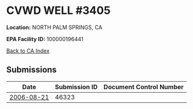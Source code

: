 # CVWD WELL #3405

**Location:** NORTH PALM SPRINGS, CA

**EPA Facility ID:** 100000196441

[Back to CA Index](../../index.md)

## Submissions

| Date | Submission ID | Document Control Number |
|------|--------------|-------------------------|
| [2006-08-21](submissions/46323.md) | 46323 |  |
